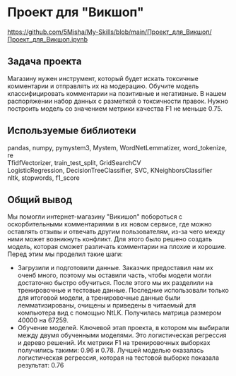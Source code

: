 # Проект для "Викшоп"
https://github.com/5Misha/My-Skills/blob/main/Проект_для_Викшоп/Проект_для_Викшоп.ipynb 

## Задача проекта
Магазину нужен инструмент, который будет искать токсичные комментарии и отправлять их на модерацию. Обучите модель классифицировать комментарии на позитивные и негативные. В нашем распоряжении набор данных с разметкой о токсичности правок. Нужно построить модель со значением метрики качества F1 не меньше 0.75.



## Используемые библиотеки
pandas, numpy, pymystem3, Mystem, WordNetLemmatizer, word_tokenize, re  
TfidfVectorizer, train_test_split, GridSearchCV  
LogisticRegression, DecisionTreeClassifier, SVC, KNeighborsClassifier  
nltk, stopwords, f1_score

## Общий вывод
Мы помогли интернет-магазину "Викишоп" побороться с оскорбительными комментариями в их новом сервисе, где можно оставлять отзывы и отвечать другим пользователям, из-за чего между ними может возникнуть конфликт. Для этого было решено создать модель, которая сможет различать комментарии на плохие и хорошие. Перед этим мы проделил такие шаги:
* Загрузили и подготовили данные. Заказчик предоставил нам их оченб много, поэтому мы оставили часть, чтобы модели могли достаточно быстро обучиться. После этого мы их разделили на тренировочные и тестовые данные. Последние использовали только для итоговой модели, а тренировочные данные были лемматизированы, очищены и приведены в читаемый для компьютера вид с помощью NtLK. Получилась матрица размером 40000 на 67259.
* Обучение моделей. Ключевой этап проекта, в котором мы выбирали между двумя обученными моделями. Это логистическая регрессия и дерево решений. Их метрики F1 на тренировочных выборках получились такими: 0.96 и 0.78.
Лучшей моделью оказалась логистическая регрессия, которая на тестовой выборке показала результат: 0.76
